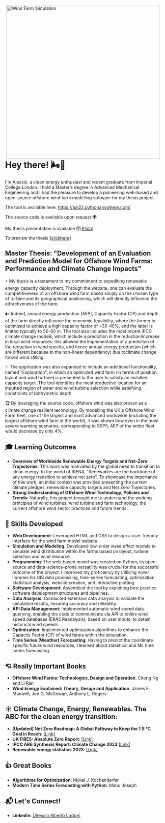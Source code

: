 <img align="right" width="500" src="https://londonarray.com/wp-content/uploads/2020/06/operational-11-scaled.jpg" alt="Wind Farm Simulation">

# Hey there! 🌬️👋

I'm Alessio, a clean energy enthusiast and recent graduate from Imperial College London. I hold a Master’s degree in Advanced Mechanical Engineering and I had the pleasure to develop a pioneering web-based and open-source offshore wind farm modelling software for my thesis project.

The tool is available here: https://aal22.pythonanywhere.com/

The source code is available upon request :earth_africa:

My thesis presentation is available @[[Pitch]](https://pitch.com/public/f61e33d8-1976-467c-8535-2ff273842ac0)

To preview the thesis [[clickhere]](https://drive.google.com/file/d/1Ujdg6isePu68VRCh76Z06_-Kyk9FjrdY/view?usp=sharing)

## Master Thesis: "Development of an Evaluation and Prediction Model for Offshore Wind Farms: Performance and Climate Change Impacts"
:zap: My thesis is a testament to my commitment to expediting renewable energy capacity deployment. Through the website, one can evaluate the competitiveness of an offshore wind farm based simply on the chosen type of turbine and its geographical positioning, which will directly influence the attractiveness of the farm. 

🌬️ Indeed, annual energy production (AEP), Capacity Factor (CP) and depth of the farm directly influence the economic feasibility, where the former is optimized to achieve a high capacity factor of ~30-40%, and the latter is limited typically to 50-60 m. The tool also includes the most recent IPCC climate change models, which include a prediction in the reduction/increase in local wind resources: this allowed the implementation of a prediction of the reduction in wind speeds, and hence annual energy production (which are different because to the non-linear dependency) due toclimate change forced wind stilling.

:sparkles: The application was also expanded to include an additional functionality, named "Exploration", in which an optimized wind farm (in terms of position, layout and wind turbine) is presented to the user to satisfy an installed capacity target. The tool identifies the most productive location for an inputted region of water and wind turbine selection while satisfying constraints of bathymetric depth.

:trophy: By leveraging the source code, offshore wind was also proven as a climate change resilient technology. By modelling the UK's Offshore Wind Farm fleet, one of the largest and most advanced worldwide (including the largest offshore wind farm in the world), it was shown how even in the most severe warming scenarios, corresponding to SSP5, AEP of the entire fleet would decrease by only 4%.


## 🎓 Learning Outcomes
- **Overview of Worldwide Renewable Energy Targets and Net-Zero Trajectories**: This work was motivated by the global need to transition to clean energy. In the world of IRENA, "Renewables are the backbone of any energy transition to achieve net zero". To showcase the importance of this work, an initial context was provided presenting the current climate pledges, renewable capacity targets and Net Zero Trajectories.
- **Strong Understanding of Offshore Wind Technology, Policies and Trends**: Naturally, this project brought me to understand the working principles of wind turbines, wind turbine and farm technology, the current offshore wind sector practices and future trends.

## :seedling: Skills Developed
- **Web Development**: Leveraged HTML and CSS to design a user-friendly interface for the wind farm model website.
- **Simulation and Modeling**: Developed low-order wake effect models to simulate wind distribution within the farms based on layout, turbine selection and wind resource  
- **Programming**: The web-based model was created on Python, its open-source and data-science-prone versatility was crucial for the successful outcome of the project. I improved my proficiency by utilising novel libraries for GIS data processing, time-series forecasting, optimization, statistical analysis, website creation, and interactive plotting
-  **Software Development**: Assembled the tool by exploiting best practice software development structures and pipelines.
- **Data Analysis**: Conducted extensive data analysis to validate the simulation results, ensuring accuracy and reliability.
- **API Data Management**: Implemented automatic wind speed data querying, enabling the code to communicate via API to online wind speed databases (ERA5 Reanalysis), based on user inputs, to obtain historical wind speeds
- **Optimization**: Implemented optimization algorithms to enhance the Capacity Factor (CF) of wind farms within the simulation.
- **Time Series (Weather) Forecasting**: Having to predict the coordinate specific future wind resources, I learned about statistical and ML time series forecasting.

## :cupid: Really Important Books
- **Offshore Wind Farms: Technologies, Design and Operation**: Chong Ng and Li Ran
- **Wind Energy Explained: Theory, Design and Application**: James F. Manwell, Jon G. McGowan, Anthony L. Rogers

## :sunny: Climate Change, Energy, Renewables. The ABC for the clean energy transition:
- **[Updated] Net Zero Roadmap: A Global Pathway to Keep the 1.5 °C Goal in Reach**: [[Link]](https://www.iea.org/reports/net-zero-roadmap-a-global-pathway-to-keep-the-15-0c-goal-in-reach)
- **UK FIRES: Absolute Zero Report**: [[Link]](https://ukfires.org/impact/publications/reports/absolute-zero/)
- **IPCC AR6 Synthesis Report: Climate Change 2023**:[[Link]](https://www.ipcc.ch/report/sixth-assessment-report-cycle/)
- **Renewable energy statistics 2023**: [[Link]](https://www.irena.org/Publications/2023/Jul/Renewable-energy-statistics-2023)


## :thumbsup: Great Books
- **Algorithms for Optimization**: Mykel J. Kochenderfer
- **Modern Time Series Forecasting with Python**: Manu Joseph 



## 📬 Let's Connect!

- **LinkedIn**: [[Alessio Alberto Lodge]](https://www.linkedin.com/in/alessioalbertolodge/)

